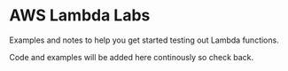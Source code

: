 # AWS Lambda Labs

Examples and notes to help you get started testing out Lambda functions.

Code and examples will be added here continously so check back.


